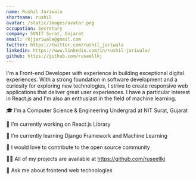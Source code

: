 ```yaml
---
name: Rushil Jariwala
shortname: rushil
avatar: /static/images/avatar.png
occupation: Secretary
company: SVNIT Surat, Gujarat
email: rkjjariwala@gmail.com
twitter: https://twitter.com/rushil_jariwala
linkedin: https://www.linkedin.com/in/rushil-jariwala/
github: https://github.com/ruseellkj
---
```


I'm a Front-end Developer with experience in building exceptional digital experiences. With a strong foundation in software development and a curiosity for exploring new technologies, I strive to create responsive web applications that deliver great user experiences. I have a particular interest in React.js and I'm also an enthusiast in the field of machine learning.

🎓 I’m a Computer Science & Engineering Undergrad at NIT Surat, Gujarat

🔭 I’m currently working on React.js Library

🌱 I’m currently learning Django Framework and Machine Learning

👯 I would love to contribute to the open source community

👨‍💻 All of my projects are available at https://github.com/ruseellkj

💬 Ask me about frontend web technologies
